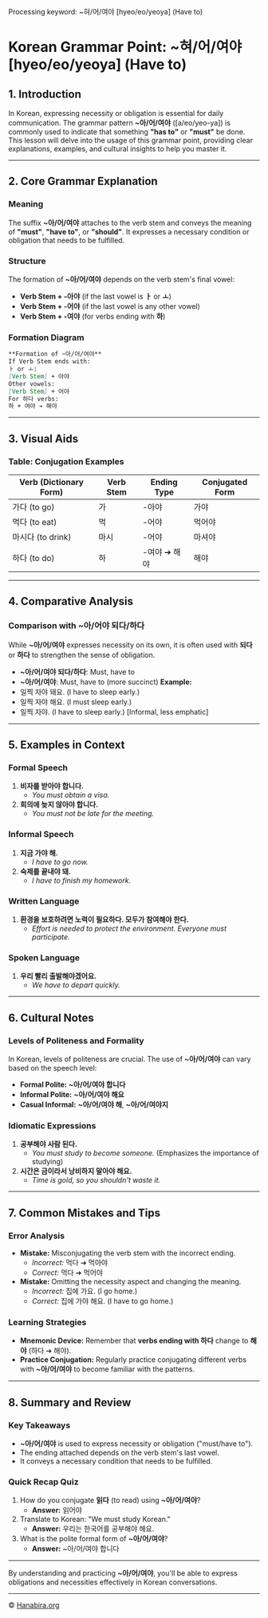 Processing keyword: ~혀/어/여야 [hyeo/eo/yeoya] (Have to)
# Korean Grammar Point: ~혀/어/여야 [hyeo/eo/yeoya] (Have to)

## 1. Introduction
In Korean, expressing necessity or obligation is essential for daily communication. The grammar pattern **~아/어/여야** ([a/eo/yeo-ya]) is commonly used to indicate that something **"has to"** or **"must"** be done. This lesson will delve into the usage of this grammar point, providing clear explanations, examples, and cultural insights to help you master it.

---
## 2. Core Grammar Explanation
### Meaning
The suffix **~아/어/여야** attaches to the verb stem and conveys the meaning of **"must"**, **"have to"**, or **"should"**. It expresses a necessary condition or obligation that needs to be fulfilled.
### Structure
The formation of **~아/어/여야** depends on the verb stem's final vowel:
- **Verb Stem + -아야** (if the last vowel is **ㅏ** or **ㅗ**)
- **Verb Stem + -어야** (if the last vowel is any other vowel)
- **Verb Stem + -여야** (for verbs ending with **하**)
### Formation Diagram
```markdown
**Formation of ~아/어/여야**
If Verb Stem ends with:
ㅏ or ㅗ:
[Verb Stem] + 아야
Other vowels:
[Verb Stem] + 어야
For 하다 verbs:
하 + 여야 ➔ 해야
```
---
## 3. Visual Aids
### Table: Conjugation Examples
| Verb (Dictionary Form) | Verb Stem | Ending Type | Conjugated Form |
|------------------------|-----------|-------------|-----------------|
| 가다 (to go)           | 가         | -아야        | 가야            |
| 먹다 (to eat)          | 먹        | -어야        | 먹어야          |
| 마시다 (to drink)      | 마시      | -어야        | 마셔야          |
| 하다 (to do)           | 하         | -여야 ➔ 해야 | 해야            |
---
## 4. Comparative Analysis
### Comparison with ~아/어야 되다/하다
While **~아/어/여야** expresses necessity on its own, it is often used with **되다** or **하다** to strengthen the sense of obligation.
- **~아/어/여야 되다/하다**: Must, have to
- **~아/어/여야**: Must, have to (more succinct)
**Example:**
- 일찍 자야 돼요. (I have to sleep early.)
- 일찍 자야 해요. (I must sleep early.)
- 일찍 자야. (I have to sleep early.) [Informal, less emphatic]
---
## 5. Examples in Context
### Formal Speech
1. **비자를 받아야 합니다.**
   - _You must obtain a visa._
2. **회의에 늦지 않아야 합니다.**
   - _You must not be late for the meeting._
### Informal Speech
1. **지금 가야 해.**
   - _I have to go now._
2. **숙제를 끝내야 돼.**
   - _I have to finish my homework._
### Written Language
1. **환경을 보호하려면 노력이 필요하다. 모두가 참여해야 한다.**
   - _Effort is needed to protect the environment. Everyone must participate._
### Spoken Language
1. **우리 빨리 출발해야겠어요.**
   - _We have to depart quickly._
---
## 6. Cultural Notes
### Levels of Politeness and Formality
In Korean, levels of politeness are crucial. The use of **~아/어/여야** can vary based on the speech level:
- **Formal Polite:** **~아/어/여야 합니다**
- **Informal Polite:** **~아/어/여야 해요**
- **Casual Informal:** **~아/어/여야 해**, **~아/어/여야지**
### Idiomatic Expressions
1. **공부해야 사람 된다.**
   - _You must study to become someone._ (Emphasizes the importance of studying)
2. **시간은 금이라서 낭비하지 말아야 해요.**
   - _Time is gold, so you shouldn't waste it._
---
## 7. Common Mistakes and Tips
### Error Analysis
- **Mistake:** Misconjugating the verb stem with the incorrect ending.
  - *Incorrect:* 먹다 ➔ 먹아야
  - *Correct:* 먹다 ➔ 먹어야
- **Mistake:** Omitting the necessity aspect and changing the meaning.
  - *Incorrect:* 집에 가요. (I go home.)
  - *Correct:* 집에 가야 해요. (I have to go home.)
### Learning Strategies
- **Mnemonic Device:** Remember that **verbs ending with 하다** change to **해야** (하다 ➔ 해야).
- **Practice Conjugation:** Regularly practice conjugating different verbs with **~아/어/여야** to become familiar with the patterns.
---
## 8. Summary and Review
### Key Takeaways
- **~아/어/여야** is used to express necessity or obligation ("must/have to").
- The ending attached depends on the verb stem's last vowel.
- It conveys a necessary condition that needs to be fulfilled.
### Quick Recap Quiz
1. How do you conjugate **읽다** (to read) using **~아/어/여야**?
   - **Answer:** 읽어야
2. Translate to Korean: "We must study Korean."
   - **Answer:** 우리는 한국어를 공부해야 해요.
3. What is the polite formal form of **~아/어/여야**?
   - **Answer:** ~아/어/여야 합니다
---
By understanding and practicing **~아/어/여야**, you'll be able to express obligations and necessities effectively in Korean conversations.

---
© [Hanabira.org](https://hanabira.org)
